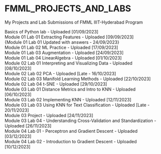 # FMML_PROJECTS_AND_LABS
My Projects and Lab Submissions of FMML IIIT-Hyderabad Program

Basics of Python lab - Uploaded [01/09/2023]<br>
Module 01 Lab 01 Extracting Features - Uploaded [09/09/2023]<br>
{Module 01 Lab 01 Updated with answers - 24/09/2023}<br>
Module 01 Lab 02 ML Practice - Uploaded [17/09/2023]<br>
Module 01 Lab 03 Augmentation - Uploaded [24/09/2023]<br>
Module 01 Lab 04 LinearAlgebra - Uploaded [01/10/2023]<br>
Module 02 Lab 01 Interpreting and Visualizing Data - Uploaded [08/10/2023]<br>
Module 02 Lab 02 PCA - Uploaded [Late - 16/10/2023]<br>
Module 02 Lab 03 Manifold Learning Methods - Uploaded [22/10/2023]<br>
Module 02 Lab 04 t-SNE - Uploaded [29/10/2023]<br>
Module 03 Lab 01 Distance Metrics and Intro to KNN - Uploaded [06/10/2023]<br>
Module 03 Lab 02 Implementing KNN - Uploaded [12/11/2023]<br>
Module 03 Lab 03 Using KNN for Text Classification - Uploaded [Late - 20/11/2023]<br>
Module 03 Project - Uploaded [24/11/2023]<br>
Module 03 Lab 04 - Understanding Cross-Validation and Standardization - Uploaded [26/11/2023]<br>
Module 04 Lab 01 - Perceptron and Gradient Descent - Uploaded [03/12/2023]<br>
Module 04 Lab 02 - Introduction to Gradient Descent - Uploaded [10/12/2023]<br>
